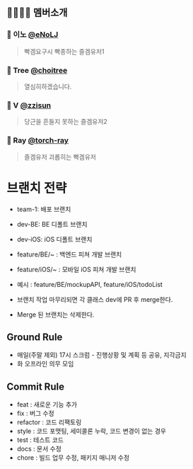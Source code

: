 ## 👨‍👩‍👧‍👦 멤버소개
### 👨‍ 이노 [@eNoLJ](https://github.com/eNoLJ)
> 빡겜요구시 빡종하는 즐겜유저1

### 👩‍ Tree [@choitree](https://github.com/choitree)
> 열심히하겠습니다.

### 👧‍ V [@zzisun](https://github.com/zzisun)
> 당근을 흔들지 못하는 즐겜유저2

### 👦 Ray [@torch-ray](https://github.com/torch-ray)
> 즐겜유저 괴롭히는 빡겜유저

# 브랜치 전략

* team-1: 배포 브랜치
* dev-BE: BE 디폴트 브랜치

* dev-iOS: iOS 디폴트 브랜치
* feature/BE/~ : 백엔드 피쳐 개발 브랜치
* feature/iOS/~ : 모바일 iOS 피쳐 개발 브랜치
* 예시 : feature/BE/mockupAPI, feature/iOS/todoList
* 브랜치 작업 마무리되면 각 클래스 dev에 PR 후 merge한다. 
* Merge 된 브랜치는 삭제한다.



## Ground Rule

- 매일(주말 제외) 17시 스크럼 - 진행상황 및 계획 등 공유, 지각금지
- 화 오프라인 의무 모임

## Commit Rule
- feat : 새로운 기능 추가
- fix : 버그 수정
- refactor : 코드 리팩토링
- style : 코드 포맷팅, 세미콜론 누락, 코드 변경이 없는 경우
- test : 테스트 코드
- docs : 문서 수정
- chore : 빌드 업무 수정, 패키지 매니저 수정
